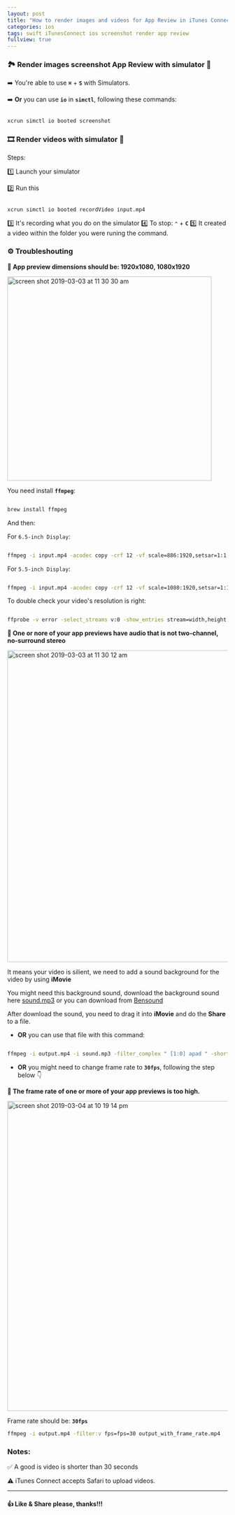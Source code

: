```yaml
---
layout: post
title: "How to render images and videos for App Review in iTunes Connect"
categories: ios
tags: swift iTunesConnect ios screenshot render app review
fullview: true
---
```



### 🏞 Render images screenshot App Review with simulator 📱

➡️ You're able to use **`⌘`** + **`S`** with Simulators.

➡️ **Or** you can use **`io`** in **`simctl`**, following these commands:

```bash

xcrun simctl io booted screenshot

```


### 🎞 Render videos with simulator 📱

Steps:

1️⃣ Launch your simulator

2️⃣ Run this

```bash

xcrun simctl io booted recordVideo input.mp4

```

3️⃣ It's recording what you do on the simulator
4️⃣ To stop: **`⌃`** + **`C`**
5️⃣ It created a video within the folder you were runing the command.

### ⚙️ Troubleshouting

**📛 App preview dimensions should be: 1920x1080, 1080x1920**

<img width="467" alt="screen shot 2019-03-03 at 11 30 30 am" src="https://user-images.githubusercontent.com/6329656/53690988-caa2a400-3da7-11e9-95be-476051b862b5.png">

You need install **`ffmpeg`**:

```bash

brew install ffmpeg

```

And then:


For `6.5-inch Display`:

```bash

ffmpeg -i input.mp4 -acodec copy -crf 12 -vf scale=886:1920,setsar=1:1 output.mp4

```

For `5.5-inch Display`:

```bash

ffmpeg -i input.mp4 -acodec copy -crf 12 -vf scale=1080:1920,setsar=1:1 output.mp4

```

To double check your video's resolution is right:

```bash

ffprobe -v error -select_streams v:0 -show_entries stream=width,height -of csv=s=x:p=0 output.mp4

```

**📛 One or nore of your app previews have audio that is not two-channel, no-surround stereo**

<img width="713" alt="screen shot 2019-03-03 at 11 30 12 am" src="https://user-images.githubusercontent.com/6329656/53690989-cbd3d100-3da7-11e9-8402-a944cd3966fd.png">

It means your video is silient, we need to add a sound background for the video by using **iMovie**

You might need this background sound, download the background sound here [sound.mp3](../sounds/sound.mp3) or you can download from [Bensound](https://www.bensound.com/royalty-free-music/corporate-pop)

After download the sound, you need to drag it into **iMovie** and do the **Share** to a file.

- **OR** you can use that file with this command:

```bash

ffmpeg -i output.mp4 -i sound.mp3 -filter_complex " [1:0] apad " -shortest output_with_sound.mp4

```

- **OR** you might need to change frame rate to **`30fps`**, following the step below 👇

**📛 The frame rate of one or more of your app previews is too high.**

<img width="709" alt="screen shot 2019-03-04 at 10 19 14 pm" src="https://user-images.githubusercontent.com/6329656/53742871-37af5a00-3ecc-11e9-8009-11d3c6cc9945.png">

Frame rate should be: **`30fps `**

```bash
ffmpeg -i output.mp4 -filter:v fps=fps=30 output_with_frame_rate.mp4
```

### Notes:
✅ A good is video is shorter than 30 seconds

⚠️ iTunes Connect accepts Safari to upload videos.

****

#### 👍 Like & Share please, thanks!!!
